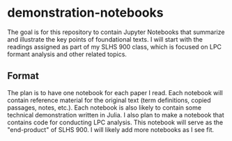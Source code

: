 # demonstration-notebooks
The goal is for this repository to contain Jupyter Notebooks that summarize and illustrate the key points of foundational texts. I will start with the readings assigned as part of my SLHS 900 class, which is focused on LPC formant analysis and other related topics.
## Format
The plan is to have one notebook for each paper I read. Each notebook will contain reference material for the original text (term definitions, copied passages, notes, etc.). Each notebook is also likely to contain some technical demonstration written in Julia.
I also plan to make a notebook that contains code for conducting LPC analysis. This notebook will serve as the "end-product" of SLHS 900.
I will likely add more notebooks as I see fit.
